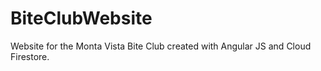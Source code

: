 # BiteClubWebsite
Website for the Monta Vista Bite Club created with Angular JS and Cloud Firestore.
